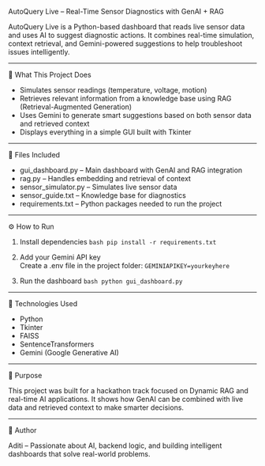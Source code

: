 AutoQuery Live – Real-Time Sensor Diagnostics with GenAI + RAG

AutoQuery Live is a Python-based dashboard that reads live sensor data and uses AI to suggest diagnostic actions. It combines real-time simulation, context retrieval, and Gemini-powered suggestions to help troubleshoot issues intelligently.

---

🔧 What This Project Does

- Simulates sensor readings (temperature, voltage, motion)
- Retrieves relevant information from a knowledge base using RAG (Retrieval-Augmented Generation)
- Uses Gemini to generate smart suggestions based on both sensor data and retrieved context
- Displays everything in a simple GUI built with Tkinter

---

📁 Files Included

- gui_dashboard.py – Main dashboard with GenAI and RAG integration
- rag.py – Handles embedding and retrieval of context
- sensor_simulator.py – Simulates live sensor data
- sensor_guide.txt – Knowledge base for diagnostics
- requirements.txt – Python packages needed to run the project

---

⚙ How to Run

1. Install dependencies
   `bash
   pip install -r requirements.txt
   `

2. Add your Gemini API key  
   Create a .env file in the project folder:
   `
   GEMINIAPIKEY=yourkeyhere
   `

3. Run the dashboard
   `bash
   python gui_dashboard.py
   `

---

🧠 Technologies Used

- Python
- Tkinter
- FAISS
- SentenceTransformers
- Gemini (Google Generative AI)

---

🎯 Purpose

This project was built for a hackathon track focused on Dynamic RAG and real-time AI applications. It shows how GenAI can be combined with live data and retrieved context to make smarter decisions.

---

🙋 Author

Aditi – Passionate about AI, backend logic, and building intelligent dashboards that solve real-world problems.

